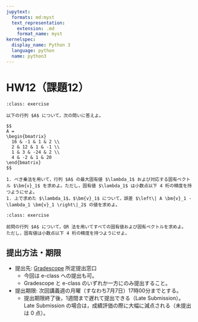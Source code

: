 ```yaml
---
jupytext:
  formats: md:myst
  text_representation:
    extension: .md
    format_name: myst
kernelspec:
  display_name: Python 3
  language: python
  name: python3
---
```


$\newcommand\bm[1]{\boldsymbol #1}$

# HW12（課題12）

````{admonition} 問1
:class: exercise

以下の行列 $A$ について，次の問いに答えよ。

$$
A =
\begin{bmatrix}
  16 & -1 & 1 & 2 \\
  2 & 12 & 1 & -1 \\
  1 & 3 & -24 & 2 \\
  4 & -2 & 1 & 20
\end{bmatrix}
$$

1. べき乗法を用いて，行列 $A$ の最大固有値 $\lambda_1$ および対応する固有ベクトル $\bm{v}_1$ を求めよ。ただし，固有値 $\lambda_1$ は小数点以下 4 桁の精度を持つようにせよ。
1. 上で求めた $\lambda_1$，$\bm{v}_1$ について，誤差 $\left\| A \bm{v}_1 - \lambda_1 \bm{v}_1 \right\|_2$ の値を求めよ。
````

````{admonition} 問2
:class: exercise

前問の行列 $A$ について，QR 法を用いてすべての固有値および固有ベクトルを求めよ。
ただし，固有値は小数点以下 4 桁の精度を持つようにせよ。
````

## 提出方法・期限

- 提出先: [Gradescope](https://www.gradescope.com/) 所定提出窓口
  - 今回は e-class への提出も可。
  - Gradescope と e-class のいずれか一方にのみ提出すること。
- 提出期限: 次回講義週の月曜（すなわち7月7日）17時00分までとする。
  - 提出期限終了後，1週間まで遅れて提出できる（Late Submission）。Late Submission の場合は，成績評価の際に大幅に減点される（未提出は 0 点）。
